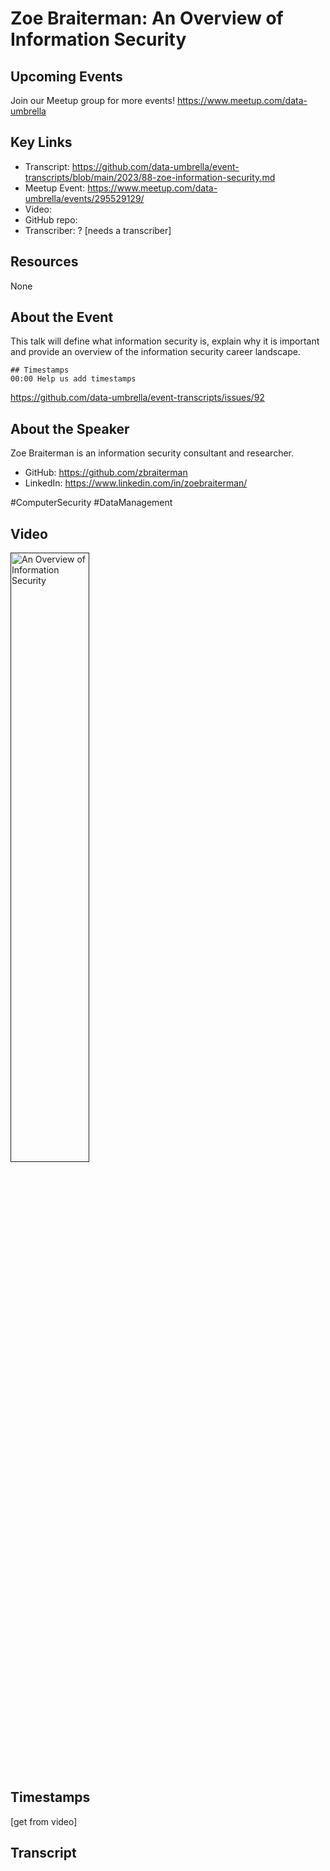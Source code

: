 # Zoe Braiterman:  An Overview of Information Security

## Upcoming Events
Join our Meetup group for more events!
https://www.meetup.com/data-umbrella

## Key Links
- Transcript: https://github.com/data-umbrella/event-transcripts/blob/main/2023/88-zoe-information-security.md
- Meetup Event: https://www.meetup.com/data-umbrella/events/295529129/
- Video:  
- GitHub repo:  
- Transcriber:  ? [needs a transcriber]

## Resources
None

## About the Event
This talk will define what information security is, explain why it is important and provide an overview of the information security career landscape.

```
## Timestamps
00:00 Help us add timestamps
```
https://github.com/data-umbrella/event-transcripts/issues/92

## About the Speaker
Zoe Braiterman is an information security consultant and researcher.

- GitHub:  https://github.com/zbraiterman
- LinkedIn: https://www.linkedin.com/in/zoebraiterman/

#ComputerSecurity #DataManagement

## Video
<a href="" target="_blank"><img src=""
alt="An Overview of Information Security" width="50%" /></a>

## Timestamps
[get from video]

## Transcript
